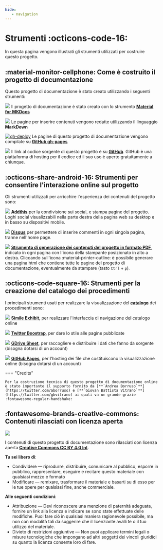 ```yaml
---
hide:
   - navigation
---
```




# Strumenti :octicons-code-16:
<!-- ![](https://raw.githubusercontent.com/UO-TransizioneDigitaleComunePalermo/mappatura-procedimenti-amministrativi/main/docs/img/sviluppo.png) --> In questa pagina vengono illustrati gli strumenti utilizzati per costruire questo progetto.



## :material-monitor-cellphone: Come è costruito il progetto di documentazione 
Questo progetto di documentazione è stato creato utilizzando i seguenti strumenti:

<img src="https://img.shields.io/badge/Material%20for%20MKDocs-for_publishing_online-blue.svg?style=popout" /> Il progetto di documentazione è stato creato con lo strumento [**Material for MKDocs**](https://squidfunk.github.io/mkdocs-material/)

<img src="https://img.shields.io/badge/MarkDown-for_page_editing-blue.svg?style=popout"> Le pagine per inserire contenuti vengono redatte utilizzando il linguaggio **MarkDown**

[![gh-deploy](https://github.com/uo-transizionedigitalecomunepalermo/mappatura-procedimenti-amministrativi/actions/workflows/gh-deploy.yml/badge.svg?branch=main)](https://github.com/uo-transizionedigitalecomunepalermo/mappatura-procedimenti-amministrativi/actions/workflows/gh-deploy.yml) Le pagine di questo progetto di documentazione vengono compilate su [**GitHub gh-pages**](https://squidfunk.github.io/mkdocs-material/publishing-your-site/#with-github-actions)

<img src="https://img.shields.io/badge/GitHub-for_code_setting-blue.svg?style=popout&logo=GitHub"> Il link al codice sorgente di questo progetto è su [**GitHub**](https://github.com/uo-transizionedigitalecomunepalermo/mappatura-procedimenti-amministrativi). GitHub è una piattaforma di hosting per il codice ed il suo uso è aperto gratuitamente a chiunque.



## :octicons-share-android-16: Strumenti per consentire l'interazione online sul progetto
Gli strumenti utilizzati per arricchire l'esperienza dei contenuti del progetto sono:

<img src="https://img.shields.io/badge/Addthis-for_sharing_contents-blue.svg?style=popout"> [**Addthis**](https://www.addthis.com/) per la condivisione sui social, e stampa pagine del progetto. Loghi social visualizzabili nella parte destra della pagina web su desktop e in basso su dispositivi mobile. <!-- Il codice di Addthis si inserisce nel file `main.html` che si trova al seguente percorso `mkdocs-style/docs/overrides/main.html` -->

<img src="https://img.shields.io/badge/Disqus-for_comments-blue.svg?style=popout"> [**Disqus**](https://disqus.com/) per permettere di inserire commenti in ogni singola pagina, tranne nell'home page. <!-- L'istruzione per inserire il codice di Disqus viene data nel file `mkdocs.yml` -->

<img src="https://img.shields.io/badge/PDF_generator-for_printing_documentation-blue"> [**Strumento di generazione dei contenuti del progetto in formato PDF**](https://cirospat.github.io/cirospataro/print_page/), indicato in ogni pagina con l'icona della stampante posizionato in alto a destra. Cliccando sull'icona  :material-printer-outline: è possibile generare una pagina html che contiene tutte le pagine del progetto di documentazione, eventualmente da stampare (tasto `Ctrl` + `p`).




## :octicons-code-square-16: Strumenti per la creazione del catalogo dei procedimenti
I principali strumenti usati per realizzare la visualizzazione del [**catalogo**](https://uo-transizionedigitalecomunepalermo.github.io/mappatura-procedimenti-amministrativi/contenuti/catalogo/) dei procedimenti sono:

<img src="https://img.shields.io/badge/Simile_Exhibit-for_web_interface_navigation-blue"> [**Simile Exhibit**](http://www.simile-widgets.org/exhibit3/), per realizzare l'interfaccia di navigazione del catalogo online

<img src="https://img.shields.io/badge/Twitter_Boostrap-for_webpages_style-blue"> [**Twitter Boostrap**](https://getbootstrap.com/), per dare lo stile alle pagine pubblicate

<img src="https://img.shields.io/badge/GDrive_Sheet-for_data_source_collection_&_deploy-blue"> [**GDrive Sheet**](https://www.google.com/sheets/about/), per raccogliere e distribuire i dati che fanno da sorgente (bisogna dotarsi di un account)

<img src="https://img.shields.io/badge/GitHub_Pages-for_code_hosting-blue"> [**GitHub Pages**](https://pages.github.com/), per l'hosting dei file che costituiscono la visualizzazione online (bisogna dotarsi di un account)


=== "Credits"

    Per la costruzione tecnica di questo progetto di documentazione online è stato importante il supporto fornito da [**`Andrea Borruso`**](https://twitter.com/aborruso) e [**`Giovan Battista Vitrano`**](https://twitter.com/gbvitrano) ai quali va un grande grazie :fontawesome-regular-handshake: 


## :fontawesome-brands-creative-commons: Contenuti rilasciati con licenza aperta 
<img src="https://img.shields.io/github/license/uo-transizionedigitalecomunepalermo/mappatura-procedimenti-amministrativi">

I contenuti di questo progetto di documentazione sono rilasciati con licenza aperta [**Creative Commons CC BY 4.0 Int**](https://creativecommons.org/licenses/by/4.0/deed.it).

**Tu sei libero di**:

- Condividere — riprodurre, distribuire, comunicare al pubblico, esporre in pubblico, rappresentare, eseguire e recitare questo materiale con qualsiasi mezzo e formato 
- Modificare — remixare, trasformare il materiale e basarti su di esso per le tue opere per qualsiasi fine, anche commerciale.

**Alle seguenti condizioni**:

- Attribuzione — Devi riconoscere una menzione di paternità adeguata, fornire un link alla licenza e indicare se sono state effettuate delle modifiche. Puoi fare ciò in qualsiasi maniera ragionevole possibile, ma non con modalità tali da suggerire che il licenziante avalli te o il tuo utilizzo del materiale. 
- Divieto di restrizioni aggiuntive — Non puoi applicare termini legali o misure tecnologiche che impongano ad altri soggetti dei vincoli giuridici su quanto la licenza consente loro di fare.
